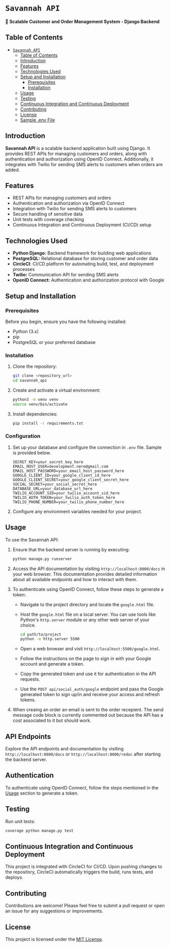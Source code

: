 # `Savannah API`

🚀 **Scalable Customer and Order Management System - Django Backend**

## Table of Contents

- [`Savannah API`](#savannah-api)
  - [Table of Contents](#table-of-contents)
  - [Introduction](#introduction)
  - [Features](#features)
  - [Technologies Used](#technologies-used)
  - [Setup and Installation](#setup-and-installation)
    - [Prerequisites](#prerequisites)
    - [Installation](#installation)
  - [Usage](#usage)
  - [Testing](#testing)
  - [Continuous Integration and Continuous Deployment](#continuous-integration-and-continuous-deployment)
  - [Contributing](#contributing)
  - [License](#license)
  - [Sample .env File](#sample-env-file)

## Introduction

**Savannah API** is a scalable backend application built using Django. It provides REST APIs for managing customers and orders, along with authentication and authorization using OpenID Connect. Additionally, it integrates with Twilio for sending SMS alerts to customers when orders are added.

## Features

- REST APIs for managing customers and orders
- Authentication and authorization via OpenID Connect
- Integration with Twilio for sending SMS alerts to customers
- Secure handling of sensitive data
- Unit tests with coverage checking
- Continuous Integration and Continuous Deployment (CI/CD) setup

## Technologies Used

- **Python Django:** Backend framework for building web applications
- **PostgreSQL:** Relational database for storing customer and order data
- **CircleCI**: CI/CD platform for automating build, test, and deployment processes
- **Twilio:** Communication API for sending SMS alerts
- **OpenID Connect:** Authentication and authorization protocol with Google

## Setup and Installation

### Prerequisites

Before you begin, ensure you have the following installed:

- Python (3.x)
- pip
- PostgreSQL or your preferred database

### Installation

1. Clone the repository:

   ```bash
   git clone <repository_url>
   cd savannah_api
   ```

2. Create and activate a virtual environment:

   ```bash
   python3 -m venv venv
   source venv/bin/activate
   ```

3. Install dependencies:

   ```bash
   pip install -r requirements.txt
   ```

### Configuration

1. Set up your database and configure the connection in `.env` file. Sample is provided below.

   ```plaintext
   SECRET_KEY=your_secret_key_here
   EMAIL_HOST_USER=development.nere@gmail.com
   EMAIL_HOST_PASSWORD=your_email_host_password_here
   GOOGLE_CLIENT_ID=your_google_client_id_here
   GOOGLE_CLIENT_SECRET=your_google_client_secret_here
   SOCIAL_SECRET=your_social_secret_here
   DATABASE_URL=your_database_url_here
   TWILIO_ACCOUNT_SID=your_twilio_account_sid_here
   TWILIO_AUTH_TOKEN=your_twilio_auth_token_here
   TWILIO_PHONE_NUMBER=your_twilio_phone_number_here
   ```

2. Configure any environment variables needed for your project.

## Usage

To use the Savannah API:

1. Ensure that the backend server is running by executing:

    ```bash
    python manage.py runserver
    ```

2. Access the API documentation by visiting `http://localhost:8000/docs` in your web browser. This documentation provides detailed information about all available endpoints and how to interact with them.

3. To authenticate using OpenID Connect, follow these steps to generate a token:
    - Navigate to the project directory and locate the `google.html` file.
    - Host the `google.html` file on a local server. You can use tools like Python's `http.server` module or any other web server of your choice.

      ```bash
      cd path/to/project
      python -m http.server 5500
      ```

    - Open a web browser and visit `http://localhost:5500/google.html`.
    - Follow the instructions on the page to sign in with your Google account and generate a token.
    - Copy the generated token and use it for authentication in the API requests.
    - Use the `POST api/social_auth/google` endpoint and pass the Google generated token to sign up/in and receive your access and refresh tokens.
  
4. When creaing an order an email is sent to the order recepient. The send message code block is currently commented out because the API has a cost associated to it but should work.

## API Endpoints

Explore the API endpoints and documentation by visiting `http://localhost:8000/docs` or `http://localhost:8000/redoc` after starting the backend server.

## Authentication

To authenticate using OpenID Connect, follow the steps mentioned in the [Usage](#usage) section to generate a token.

## Testing

Run unit tests:

```bash
coverage python manage.py test
```

## Continuous Integration and Continuous Deployment

This project is integrated with CircleCI for CI/CD. Upon pushing changes to the repository, CircleCI automatically triggers the build, runs tests, and deploys.

## Contributing

Contributions are welcome! Please feel free to submit a pull request or open an issue for any suggestions or improvements.

## License

This project is licensed under the [MIT License](LICENSE).
